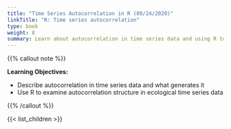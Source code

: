 ```yaml
---
title: "Time Series Autocorrelation in R (09/24/2020)"
linkTitle: "R: Time series autocorrelation"
type: book
weight: 8
summary: Learn about autocorrelation in time series data and using R to examine it
---
```


{{% callout note %}}

**Learning Objectives:**
* Describe autocorrelation in time series data and what generates it
* Use R to examine autocorrelation structure in ecological time series data

{{% /callout %}}

{{< list_children >}}
